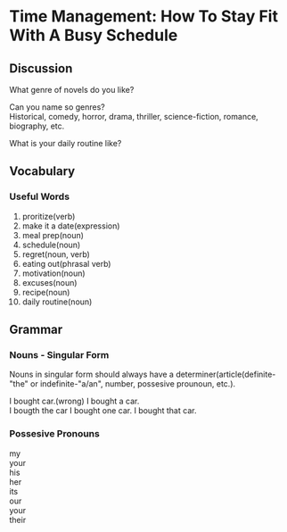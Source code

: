# Time Management: How To Stay Fit With A Busy Schedule
## Discussion
What genre of novels do you like?  


Can you name so genres?  
Historical, comedy, horror, drama, thriller, science-fiction, romance, biography, etc.  

What is your daily routine like?  

## Vocabulary
### Useful Words
1. proritize(verb)
1. make it a date(expression)
1. meal prep(noun)
1. schedule(noun)
1. regret(noun, verb)
1. eating out(phrasal verb)
1. motivation(noun)
1. excuses(noun)
1. recipe(noun)
1. daily routine(noun)

## Grammar
### Nouns - Singular Form
Nouns in singular form should always have a determiner(article(definite-"the" or indefinite-"a/an", number, possesive prounoun, etc.).  

I bought car.(wrong)
I bought a car.  
I bougth the car
I bought one car. 
I bought that car.  

### Possesive Pronouns
my  
your  
his  
her  
its  
our  
your  
their  
